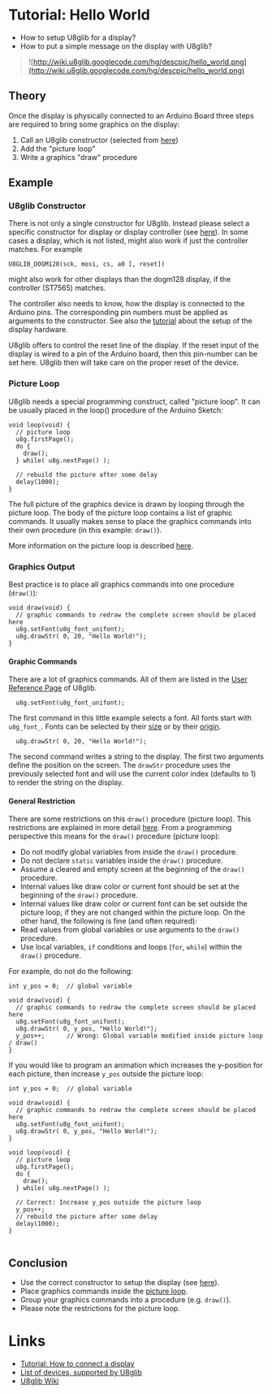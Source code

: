 

# Tutorial: Hello World #

  * How to setup U8glib for a display?
  * How to put a simple message on the display with U8glib?

> ![http://wiki.u8glib.googlecode.com/hg/descpic/hello_world.png](http://wiki.u8glib.googlecode.com/hg/descpic/hello_world.png)

## Theory ##

Once the display is physically connected to an Arduino Board three steps are required to bring some graphics  on the display:

  1. Call an U8glib constructor (selected from [here](device.md))
  1. Add the "picture loop"
  1. Write a graphics "draw" procedure

## Example ##

### U8glib Constructor ###

There is not only a single constructor for U8glib. Instead please select a specific constructor for display or display controller (see [here](device.md)). In some cases a display, which is not listed, might also work if just the controller matches.
For example
```
U8GLIB_DOGM128(sck, mosi, cs, a0 [, reset])
```
might also work for other displays than the dogm128 display, if the controller (ST7565) matches.

The controller also needs to know, how the display is connected to the Arduino pins.
The corresponding pin numbers must be applied as arguments to the constructor. See also the [tutorial](tdisplaysetup.md) about the setup of the display hardware.

U8glib offers to control the reset line of the display. If the reset input of the display is wired to a pin of the Arduino board, then this pin-number can be set here. U8glib then will take care on the proper reset of the device.

### Picture Loop ###

U8glib needs a special programming construct, called "picture loop". It can be usually placed in the loop() procedure of the Arduino Sketch:
```
void loop(void) {
  // picture loop
  u8g.firstPage();  
  do {
    draw();
  } while( u8g.nextPage() );
  
  // rebuild the picture after some delay
  delay(1000);
}
```
The full picture of the graphics device is drawn by looping through the picture loop. The body of the picture loop contains a list of graphic commands. It usually makes sense to place the graphics commands into their own procedure (in this example: `draw()`).

More information on the picture loop is described [here](tpictureloop.md).

### Graphics Output ###

Best practice is to place all graphics commands into one procedure (`draw()`):

```
void draw(void) {
  // graphic commands to redraw the complete screen should be placed here  
  u8g.setFont(u8g_font_unifont);
  u8g.drawStr( 0, 20, "Hello World!");
}
```

#### Graphic Commands ####

There are a lot of graphics commands. All of them are listed in the [User Reference Page](userreference.md) of U8glib.

```
  u8g.setFont(u8g_font_unifont);
```
The first command in this little example selects a font. All fonts start with `u8g_font_`. Fonts can be selected by their [size](fontsize.md) or by their [origin](fontgroup.md).

```
  u8g.drawStr( 0, 20, "Hello World!");
```
The second command writes a string to the display. The first two arguments define the position on the screen. The `drawStr` procedure uses the previously selected font and will use the current color index (defaults to 1) to render the string on the display.

#### General Restriction ####

There are some restrictions on this `draw()` procedure (picture loop). This restrictions are explained in more detail [here](tpictureloop.md). From a programming perspective this means for the `draw()` procedure (picture loop):
  * Do not modify global variables from inside the `draw()` procedure.
  * Do not declare `static` variables inside the `draw()` procedure.
  * Assume a cleared and empty screen at the beginning of the `draw()` procedure.
  * Internal values like draw color or current font should be set at the beginning of the `draw()` procedure.
  * Internal values like draw color or current font can be set outside the picture loop, if they are not changed within the picture loop.
On the other hand, the following is fine (and often required):
  * Read values from global variables or use arguments to the `draw()` procedure.
  * Use local variables, `if` conditions and loops (`for`, `while`) within the `draw()` procedure.

For example, do not do the following:
```
int y_pos = 0;  // global variable

void draw(void) {
  // graphic commands to redraw the complete screen should be placed here  
  u8g.setFont(u8g_font_unifont);
  u8g.drawStr( 0, y_pos, "Hello World!");
  y_pos++;      // Wrong: Global variable modified inside picture loop / draw()
}
```

If you would like to program an animation which increases the y-position for each picture, then increase `y_pos` outside the picture loop:
```
int y_pos = 0;  // global variable

void draw(void) {
  // graphic commands to redraw the complete screen should be placed here  
  u8g.setFont(u8g_font_unifont);
  u8g.drawStr( 0, y_pos, "Hello World!");
}

void loop(void) {
  // picture loop
  u8g.firstPage();  
  do {
    draw();
  } while( u8g.nextPage() );

  // Correct: Increase y_pos outside the picture loop
  y_pos++; 
  // rebuild the picture after some delay
  delay(1000);
}


```


## Conclusion ##

  * Use the correct constructor to setup the display (see [here](device.md)).
  * Place graphics commands inside the [picture loop](tpictureloop.md).
  * Group your graphics commands into a procedure (e.g. `draw()`).
  * Please note the restrictions for the picture loop.

# Links #

  * [Tutorial: How to connect a display](tdisplaysetup.md)
  * [List of devices, supported by U8glib](device.md)
  * [U8glib Wiki](u8glib.md)